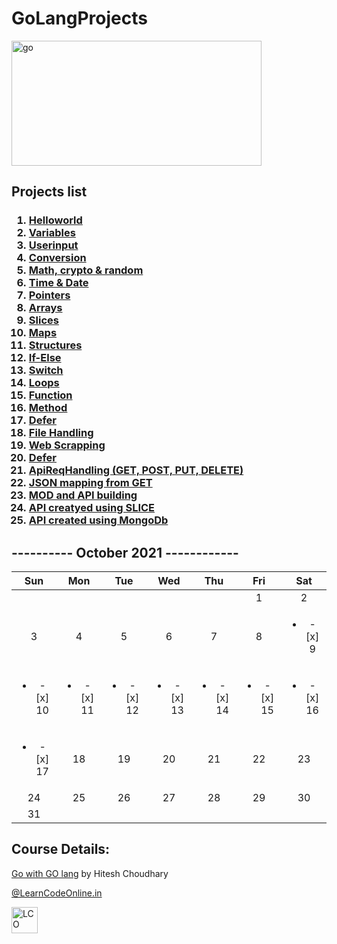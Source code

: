 # GoLangProjects

<a href="#"><img src="https://matob.web.id/news/wp-content/uploads/sites/4/2020/11/go.png" alt="go"  style="width:400px;height:200px;border:0;"/></a>

## Projects list
<h3>
<ol>
 <li><a href="https://github.com/iamkishansharma/GoLangProjects/tree/main/01hello">Helloworld</a></li>
 <li><a href="https://github.com/iamkishansharma/GoLangProjects/tree/main/02variables">Variables</a></li>
 <li><a href="https://github.com/iamkishansharma/GoLangProjects/tree/main/03userinput">Userinput</a></li>
 <li><a href="https://github.com/iamkishansharma/GoLangProjects/tree/main/04typecast">Conversion</a></li>
 <li><a href="https://github.com/iamkishansharma/GoLangProjects/tree/main/05math-crypto-random">Math, crypto & random</a></li>
 <li><a href="https://github.com/iamkishansharma/GoLangProjects/tree/main/06time">Time & Date</a></li>
 <li><a href="https://github.com/iamkishansharma/GoLangProjects/tree/main/07pointers">Pointers</a></li>
 <li><a href="https://github.com/iamkishansharma/GoLangProjects/tree/main/08arrays">Arrays</a></li> <li>
 <a href="https://github.com/iamkishansharma/GoLangProjects/tree/main/09slices">Slices</a></li>
 <li><a href="https://github.com/iamkishansharma/GoLangProjects/tree/main/10maps">Maps</a></li>
 <li><a href="https://github.com/iamkishansharma/GoLangProjects/tree/main/11structures">Structures</a></li>
 <li><a href="https://github.com/iamkishansharma/GoLangProjects/tree/main/12ifelse">If-Else</a></li>
 <li><a href="https://github.com/iamkishansharma/GoLangProjects/tree/main/13switch">Switch</a></li>
 <li><a href="https://github.com/iamkishansharma/GoLangProjects/tree/main/14loops">Loops</a></li>
 <li><a href="https://github.com/iamkishansharma/GoLangProjects/tree/main/15functions">Function</a></li>
 <li><a href="https://github.com/iamkishansharma/GoLangProjects/tree/main/16methods">Method</a></li>
 <li><a href="https://github.com/iamkishansharma/GoLangProjects/tree/main/17defers">Defer</a></li>
 <li><a href="https://github.com/iamkishansharma/GoLangProjects/tree/main/18files">File Handling</a></li>
 <li><a href="https://github.com/iamkishansharma/GoLangProjects/tree/main/19webrequest">Web Scrapping</a></li>
 <li><a href="https://github.com/iamkishansharma/GoLangProjects/tree/main/20urls">Defer</a></li>
 <li><a href="https://github.com/iamkishansharma/GoLangProjects/tree/main/21ApiReqHandling">ApiReqHandling (GET, POST, PUT, DELETE)</a></li>
 <li><a href="https://github.com/iamkishansharma/GoLangProjects/tree/main/22moreAboutJSON">JSON mapping from GET</a></li>
 <li><a href="https://github.com/iamkishansharma/GoLangProjects/tree/main/23modules">MOD and API building</a></li>
 
 <li><a href="https://github.com/iamkishansharma/GoLangProjects/tree/main/24buildApi">API creatyed using SLICE</a></li>
 <li><a href="https://github.com/iamkishansharma/GoLangProjects/tree/main/25ApiWithMongoDB">API created using MongoDb</a></li>
</ol>
</h3>

## ---------- October 2021 ------------
|Sun|Mon|Tue|Wed|Thu|Fri|Sat|
|:-:|:-:|:-:|:-:|:-:|:-:|:-:|
||||||1|2|
|3|4|5|6|7|8|<ul><li>- [x] 9</li></ul>|
|<ul><li>- [x] 10</li></ul>|<ul><li>- [x] 11</li></ul>|<ul><li>- [x] 12</li></ul>|<ul><li>- [x] 13</li></ul>|<ul><li>- [x] 14</li></ul>|<ul><li>- [x] 15</li></ul>|<ul><li>- [x] 16</li></ul>|
|<ul><li>- [x] 17</li></ul>|18|19|20|21|22|23|
|24|25|26|27|28|29|30|
|31|


## Course Details:
<a href="https://courses.learncodeonline.in/learn/Go-with-Golang" _blank>Go with GO lang</a> by Hitesh Choudhary</p>
<p><a href="https://web.learncodeonline.in/" _blank>@LearnCodeOnline.in</a></p>
<a href="#"><img src="https://cdn.shopify.com/s/files/1/0260/1143/5093/files/Logo-lco_180x.png" alt="LCO"  style="width:42px;height:42px;border:0;"/></a>
